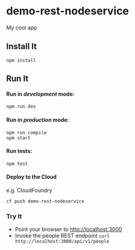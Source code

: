 # demo-rest-nodeservice

My cool app

## Install It
```
npm install
```

## Run It
#### Run in *development* mode:

```
npm run dev
```

#### Run in *production* mode:

```
npm run compile
npm start
```

#### Run tests:

```
npm test
```

#### Deploy to the Cloud
e.g. CloudFoundry

```
cf push demo-rest-nodeservice
```

### Try It
* Point your browser to [http://localhost:3000](http://localhost:3000)
* Invoke the people REST endpoint `curl http://localhost:3000/api/v1/people`
   
